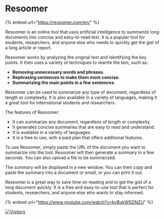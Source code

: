 # Resoomer

{% embed url="https://resoomer.com/en/" %}

Resoomer is an online tool that uses artificial intelligence to summarize long documents into concise and easy-to-read text. It is a popular tool for students, researchers, and anyone else who needs to quickly get the gist of a long article or report.

Resoomer works by analyzing the original text and identifying the key points. It then uses a variety of techniques to rewrite the text, such as:

* **Removing unnecessary words and phrases.**
* **Rephrasing sentences to make them more concise.**
* **Summarizing the main points in a few sentences.**

Resoomer can be used to summarize any type of document, regardless of length or complexity. It is also available in a variety of languages, making it a great tool for international students and researchers.

The features of Resoomer:

* It can summarize any document, regardless of length or complexity.
* It generates concise summaries that are easy to read and understand.
* It is available in a variety of languages.
* It is a free to use, with a paid plan that offers additional features.

To use Resoomer, simply paste the URL of the document you want to summarize into the tool. Resoomer will then generate a summary in a few seconds. You can also upload a file to be summarized.

The summary will be displayed in a new window. You can then copy and paste the summary into a document or email, or you can print it out.

Resoomer is a great way to save time on reading and to get the gist of a long document quickly. It is a free and easy-to-use tool that is perfect for students, researchers, and anyone else who wants to stay informed.

{% embed url="https://www.youtube.com/watch?v=byBukWSDNZU" %}

[![Visitors](https://api.visitorbadge.io/api/visitors?path=https%3A%2F%2Fgithub.com%2Fdrshahizan\&labelColor=%23697689\&countColor=%23555555\&style=plastic)](https://visitorbadge.io/status?path=https%3A%2F%2Fgithub.com%2Fdrshahizan)
